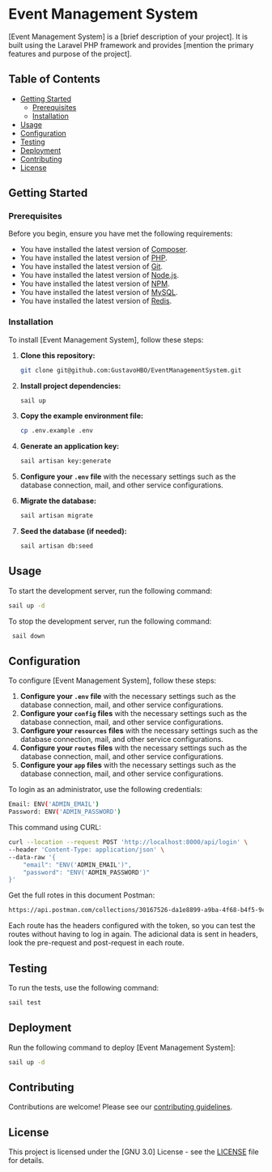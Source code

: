 # Event Management System

[Event Management System] is a [brief description of your project]. It is built using the Laravel PHP framework and provides [mention the primary features and purpose of the project].

## Table of Contents

- [Getting Started](#getting-started)
  - [Prerequisites](#prerequisites)
  - [Installation](#installation)
- [Usage](#usage)
- [Configuration](#configuration)
- [Testing](#testing)
- [Deployment](#deployment)
- [Contributing](#contributing)
- [License](#license)

## Getting Started

### Prerequisites

Before you begin, ensure you have met the following requirements:

- You have installed the latest version of [Composer](https://getcomposer.org/).
- You have installed the latest version of [PHP](https://www.php.net/).
- You have installed the latest version of [Git](https://git-scm.com/).
- You have installed the latest version of [Node.js](https://nodejs.org/en/).
- You have installed the latest version of [NPM](https://www.npmjs.com/).
- You have installed the latest version of [MySQL](https://www.mysql.com/).
- You have installed the latest version of [Redis](https://redis.io/).

### Installation

To install [Event Management System], follow these steps:

1. **Clone this repository:**

   ```bash
   git clone git@github.com:GustavoHBO/EventManagementSystem.git
   ```

2. **Install project dependencies:**

   ```bash
   sail up
   ```

3. **Copy the example environment file:**

   ```bash
   cp .env.example .env
   ```

4. **Generate an application key:**

   ```bash
   sail artisan key:generate
   ```

5. **Configure your `.env` file** with the necessary settings such as the database connection, mail, and other service configurations.

6. **Migrate the database:**

   ```bash
   sail artisan migrate
   ```

7. **Seed the database (if needed):**

   ```bash
   sail artisan db:seed
   ```

## Usage

To start the development server, run the following command:

   ```bash
   sail up -d
   ```

To stop the development server, run the following command:

   ```bash
    sail down
  ```

## Configuration

To configure [Event Management System], follow these steps:

1. **Configure your `.env` file** with the necessary settings such as the database connection, mail, and other service configurations.
2. **Configure your `config` files** with the necessary settings such as the database connection, mail, and other service configurations.
3. **Configure your `resources` files** with the necessary settings such as the database connection, mail, and other service configurations.
4. **Configure your `routes` files** with the necessary settings such as the database connection, mail, and other service configurations.
5. **Configure your `app` files** with the necessary settings such as the database connection, mail, and other service configurations.

To login as an administrator, use the following credentials:

```bash
Email: ENV('ADMIN_EMAIL')
Password: ENV('ADMIN_PASSWORD')
```

This command using CURL:

```bash
curl --location --request POST 'http://localhost:8000/api/login' \
--header 'Content-Type: application/json' \
--data-raw '{
    "email": "ENV('ADMIN_EMAIL')",
    "password": "ENV('ADMIN_PASSWORD')"
}'
```

Get the full rotes in this document Postman:

```bash
https://api.postman.com/collections/30167526-da1e8899-a9ba-4f68-b4f5-9ce3bfe5267c?access_key=PMAT-01HE1B78MPJZD1PKPG7XYF3SN0
```
Each route has the headers configured with the token, so you can test the routes without having to log in again.
The adicional data is sent in headers, look the pre-request and post-request in each route.

## Testing

To run the tests, use the following command:

```bash
sail test
```

## Deployment

Run the following command to deploy [Event Management System]:

```bash
sail up -d
```

## Contributing

Contributions are welcome! Please see our [contributing guidelines](CONTRIBUTING.md).

## License

This project is licensed under the [GNU 3.0] License - see the [LICENSE](LICENSE) file for details.
